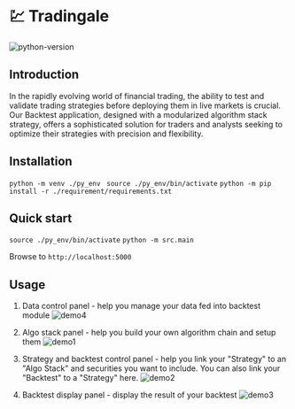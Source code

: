 # :chart: Tradingale

![python-version](https://img.shields.io/badge/python-3.11-blue.svg)

## Introduction

In the rapidly evolving world of financial trading, the ability to test and validate trading strategies before deploying them in live markets is crucial. Our Backtest application, designed with a modularized algorithm stack strategy, offers a sophisticated solution for traders and analysts seeking to optimize their strategies with precision and flexibility.

## Installation

`python -m venv ./py_env `
`source ./py_env/bin/activate`
`python -m pip install -r ./requirement/requirements.txt`

## Quick start

`source ./py_env/bin/activate`
`python -m src.main`

Browse to `http://localhost:5000`

## Usage

1. Data control panel - help you manage your data fed into backtest module
![demo4](https://github.com/user-attachments/assets/131a7746-ef02-43bc-824a-3d4f040c58a7)

2. Algo stack panel - help you build your own algorithm chain and setup them
![demo1](https://github.com/user-attachments/assets/cb7f79a3-c563-4151-a970-35f8e419057a)

3. Strategy and backtest control panel - help you link your "Strategy" to an "Algo Stack" and securities you want to include. You can also link your "Backtest" to a "Strategy" here.
![demo2](https://github.com/user-attachments/assets/fb863435-f029-4c22-bab5-3ff53af68d8d)

4. Backtest display panel - display the result of your backtest
![demo3](https://github.com/user-attachments/assets/86f5d751-6613-41e3-ab7c-b8e5016c097a)
